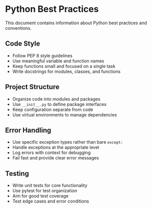 # Python Best Practices

This document contains information about Python best practices and conventions.

## Code Style

- Follow PEP 8 style guidelines
- Use meaningful variable and function names
- Keep functions small and focused on a single task
- Write docstrings for modules, classes, and functions

## Project Structure

- Organize code into modules and packages
- Use `__init__.py` to define package interfaces
- Keep configuration separate from code
- Use virtual environments to manage dependencies

## Error Handling

- Use specific exception types rather than bare `except:`
- Handle exceptions at the appropriate level
- Log errors with context for debugging
- Fail fast and provide clear error messages

## Testing

- Write unit tests for core functionality
- Use pytest for test organization
- Aim for good test coverage
- Test edge cases and error conditions
